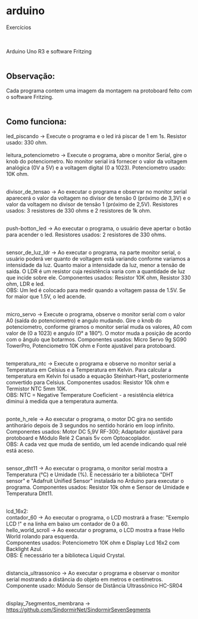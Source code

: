 # arduino
Exercícios

<br> <br>
Arduino Uno R3 e software Fritzing <br> <br>

## Observação: 
Cada programa contem uma imagem da montagem na protoboard feito com o software Fritzing. <br> <br>


## Como funciona: 

led_piscando -> Execute o programa e o led irá piscar de 1 em 1s. Resistor usado: 330 ohm. <br> <br>
leitura_potenciometro -> Execute o programa, abre o monitor Serial, gire o knob do potenciometro. No monitor serial irá fornecer o valor da voltagem analógica (0V a 5V) e a voltagem digital (0 a 1023). Potenciometro usado: 10K ohm.<br> <br>

divisor_de_tensao -> Ao executar o programa e observar no monitor serial aparecerá o valor da voltagem no divisor de tensão 0 (próximo de 3,3V) e o valor da voltagem no divisor de tensão 1 (próximo de 2,5V). Resistores usados: 3 resistores de 330 ohms e 2 resistores de 1k ohm.<br> <br>

push-botton_led -> Ao executar o programa, o usuário deve apertar o botão para acender o led. Resistores usados: 2 resistores de 330 ohms. <br> <br> 

sensor_de_luz_ldr -> Ao executar o programa, na parte monitor serial, o usuário poderá ver quanto de voltagem está variando conforme variamos a intensidade da luz. Quanto maior a intensidade da luz, menor a tensão de saída. O LDR é um resistor cuja resistência varia com a quantidade de luz que incide sobre ele. Componentes usados: Resistor 10K ohm, Resistor 330 ohm, LDR e led. <br> 
OBS: Um led é colocado para medir quando a voltagem passa de 1.5V. Se for maior que 1.5V, o led acende. <br> <br>

micro_servo -> Execute o programa, observe o monitor serial com o valor A0 (saída do potenciometro) e angulo mudando. Gire o knob do potenciometro, conforme giramos o monitor serial muda os valores, A0 com valor de (0 a 1023) e angulo (0° a 180°). O motor muda a posição de acordo com o ângulo que botarmos. Componentes usados: Micro Servo 9g SG90 TowerPro, Potenciometro 10K ohm e Fonte ajustável para protoboard. <br> <br>

temperatura_ntc -> Execute o programa e observe no monitor serial a Temperatura em Celsius e a Temperatura em Kelvin. Para calcular a temperatura em Kelvin foi usado a equação Steinhart-Hart, posteriormente convertido para Celsius. Componentes usados: Resistor 10k ohm e Termistor NTC 5mm 10K. <br>
OBS: NTC = Negative Temperature Coeficient - a resistência elétrica diminui à medida que a temperatura aumenta. <br> <br>

ponte_h_rele -> Ao executar o programa, o motor DC gira no sentido antihorário depois de 3 segundos no sentido horário em loop infinito. Componentes usados: Motor DC 5,9V RF-300; Adaptador ajustável para protoboard e Módulo Relé 2 Canais 5v com Optoacoplador. <br>
OBS: A cada vez que muda de sentido, um led acende indicando qual relé está aceso. <br> <br>

sensor_dht11 -> Ao executar o programa, o monitor serial mostra a Temperatura (°C) e Umidade (%). É necessário ter a biblioteca "DHT sensor" e "Adafruit Unified Sensor" instalada no Arduino para executar o programa. Componentes usados: Resistor 10k ohm e Sensor de Umidade e Temperatura Dht11. <br> <br> 

lcd_16x2: <br>
contador_60 -> Ao executar o programa, o LCD mostrará a frase: "Exemplo LCD !" e na linha em baixo um contador de 0 a 60. <br> 
hello_world_scroll -> Ao executar o programa, o LCD mostra a frase Hello World rolando para esquerda. <br> 
Componentes usados: Potenciometro 10K ohm  e Display Lcd 16x2 com Backlight Azul. <br>
OBS: É necessário ter a biblioteca Liquid Crystal. <br> <br>

distancia_ultrassonico -> Ao executar o programa e observar o monitor serial mostrando a distância do objeto em metros e centímetros. Componente usado: Módulo Sensor de Distância Ultrassônico HC-SR04 <br> <br>

display_7segmentos_membrana -> 
https://github.com/SindormirNet/SindormirSevenSegments

